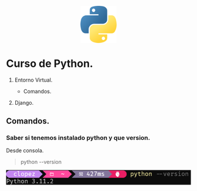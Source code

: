 <img 
    style="display: block; 
           margin-left: auto;
           margin-right: auto;
           width: 20%;"
    src="img/piton.png" 
    alt="Our logo">
</img>

#  Curso de Python.

1. Entorno Virtual.
   
    * Comandos.

3. Django.

## Comandos.

### Saber si tenemos instalado python y que version.

Desde consola.

> python --version

![alt text](img/image-1.png)








